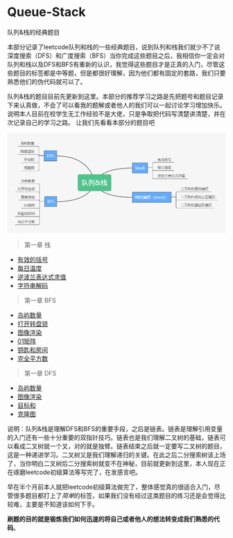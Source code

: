 # Queue-Stack
队列&amp;栈的经典题目

本部分记录了leetcode队列和栈的一些经典题目，说到队列和栈我们就少不了说深度搜索（DFS）和广度搜索（BFS）当你完成这些题目之后，我相信你一定会对队列和栈以及DFS和BFS有重新的认识，我觉得这些题目才是正真的入门，尽管这些题目的标签都是中等题，但是都很好理解，因为他们都有固定的套路，我们只要熟悉他们的伪代码就可以了。

队列&栈的题目目前先更新到这里。本部分的推荐学习之路是先把题号和题目记录下来认真做，不会了可以看我的题解或者他人的我们可以一起讨论学习增加快乐。说明本人目前在校学生无工作经验不是大佬，只是争取把代码写清楚讲清楚，并在次记录自己的学习之路。
让我们先看看本部分的题目吧

![Queue&Stack](https://github.com/hgsw/Queue-Stack/blob/master/Queue%26Stack.png)

>第一章 栈
- [有效的括号]()
- [每日温度]()
- [逆波兰表达式求值]()
- [字符串解码]()

>第一章 BFS
- [岛屿数量]()
- [打开转盘锁]()
- [图像渲染]()
- [01矩阵]()
- [钥匙和房间]()
- [完全平方数]()

>第一章 DFS
- [岛屿数量]()
- [图像渲染]()
- [目标和]()
- [克隆图]()

说明：队列&栈是理解DFS和BFS的重要手段，之后是链表。链表是理解引用变量的入门还有一些十分重要的双指针技巧。链表也是我们理解二叉树的基础，链表可以看成二叉树就一个叉，对的就是独臂。链表结束之后就一定要写二叉树的题目，这是一种递进学习。二叉树又是我们理解递归的关键。在此之后二分搜索树该上场了，当你明白二叉树后二分搜索树就变不在神秘，目前就更新到这里，本人现在正在琢磨leetcode初级算法等写完了，在发感言吧。

早在半个月前本人就把leetcode初级算法做完了，整体感觉真的很适合入门，尽管很多题目都打上了*简单*的标签，如果我们没有经过这类题目的练习还是会觉得比较难，主要是不知道该如何下手。

**刷题的目的就是锻炼我们如何迅速的将自己或者他人的想法转变成我们熟悉的代码**。
